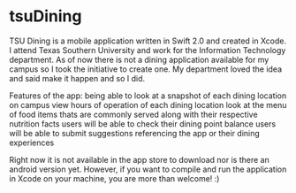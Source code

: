 # tsuDining
TSU Dining is a mobile application written in Swift 2.0 and created in Xcode. I attend Texas Southern University and work for the Information Technology department. As of now there is not a dining application available for my campus so I took the initiative to create one. My department loved the idea and said make it happen and so I did. 

Features of the app: 
    being able to look at a snapshot of each dining location on campus
    view hours of operation of each dining location
    look at the menu of food items thats are commonly served along with their respective nutrition facts
    users will be able to check their dining point balance
    users will be able to submit suggestions referencing the app or their dining experiences

Right now it is not available in the app store to download nor is there an android version yet. However, if you want to compile and run the application in Xcode on your machine, you are more than welcome! :) 